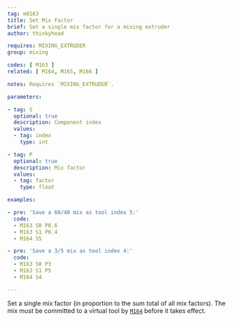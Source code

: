 ```yaml
---
tag: m0163
title: Set Mix Factor
brief: Set a single mix factor for a mixing extruder
author: thinkyhead

requires: MIXING_EXTRUDER
group: mixing

codes: [ M163 ]
related: [ M164, M165, M166 ]

notes: Requires `MIXING_EXTRUDER`.

parameters:

- tag: S
  optional: true
  description: Component index
  values:
  - tag: index
    type: int

- tag: P
  optional: true
  description: Mix factor
  values:
  - tag: factor
    type: float

examples:

- pre: 'Save a 60/40 mix as tool index 5:'
  code:
  - M163 S0 P0.6
  - M163 S1 P0.4
  - M164 S5

- pre: 'Save a 3/5 mix as tool index 4:'
  code:
  - M163 S0 P3
  - M163 S1 P5
  - M164 S4

---
```


Set a single mix factor (in proportion to the sum total of all mix factors). The mix must be committed to a virtual tool by [`M164`](/docs/gcode/M164.html) before it takes effect.
